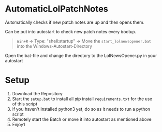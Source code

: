 # AutomaticLolPatchNotes
Automatically checks if new patch notes are up and then opens them.

Can be put into autostart to check new patch notes every bootup.

> `Win+R` -> Type: "shell:startup" -> Move the `start_lolnewsopener.bat` into the Windows-Autostart-Directory

Open the bat-file and change the directory to the LolNewsOpener.py in your autostart

# Setup
1. Download the Repository
2. Start the `setup.bat` to install  all pip install `requirements.txt` for the use of this script
3. If you haven't installed python3 yet, do so as it needs to run a python script
4. Remotely start the Batch or move it into autostart as mentioned above
5. Enjoy1
